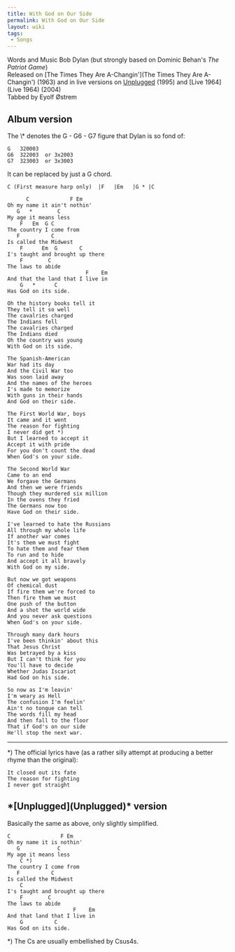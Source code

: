```yaml
---
title: With God on Our Side
permalink: With God on Our Side
layout: wiki
tags:
 - Songs
---
```


Words and Music Bob Dylan (but strongly based on Dominic Behan's *The
Patriot Game*)  
Released on [The Times They Are
A-Changin'](The Times They Are A-Changin') (1963) and in live
versions on [Unplugged](Unplugged) (1995) and [Live
1964](Live 1964) (2004)  
Tabbed by Eyolf Østrem

<h2 class="songversion">
Album version

</h2>
The \* denotes the G - G6 - G7 figure that Dylan is so fond of:

    G   320003
    G6  322003  or 3x2003
    G7  323003  or 3x3003

It can be replaced by just a G chord.

    C (First measure harp only)  |F   |Em   |G * |C

          C             F Em
    Oh my name it ain't nothin'
       G   *        C
    My age it means less
        F   Em  G C
    The country I come from
       F          C
    Is called the Midwest
        F      Em  G       C
    I's taught and brought up there
        F        C
    The laws to abide
                             F    Em
    And that the land that I live in
        G   *      C
    Has God on its side.

    Oh the history books tell it
    They tell it so well
    The cavalries charged
    The Indians fell
    The cavalries charged
    The Indians died
    Oh the country was young
    With God on its side.

    The Spanish-American
    War had its day
    And the Civil War too
    Was soon laid away
    And the names of the heroes
    I's made to memorize
    With guns in their hands
    And God on their side.

    The First World War, boys
    It came and it went
    The reason for fighting
    I never did get *)
    But I learned to accept it
    Accept it with pride
    For you don't count the dead
    When God's on your side.

    The Second World War
    Came to an end
    We forgave the Germans
    And then we were friends
    Though they murdered six million
    In the ovens they fried
    The Germans now too
    Have God on their side.

    I've learned to hate the Russians
    All through my whole life
    If another war comes
    It's them we must fight
    To hate them and fear them
    To run and to hide
    And accept it all bravely
    With God on my side.

    But now we got weapons
    Of chemical dust
    If fire them we're forced to
    Then fire them we must
    One push of the button
    And a shot the world wide
    And you never ask questions
    When God's on your side.

    Through many dark hours
    I've been thinkin' about this
    That Jesus Christ
    Was betrayed by a kiss
    But I can't think for you
    You'll have to decide
    Whether Judas Iscariot
    Had God on his side.

    So now as I'm leavin'
    I'm weary as Hell
    The confusion I'm feelin'
    Ain't no tongue can tell
    The words fill my head
    And then fall to the floor
    That if God's on our side
    He'll stop the next war.

* * * * *

\*) The official lyrics have (as a rather silly attempt at producing a
better rhyme than the original):

    It closed out its fate
    The reason for fighting
    I never got straight

<h2 class="songversion">
*[Unplugged](Unplugged)* version

</h2>
Basically the same as above, only slightly simplified.

    C                F Em
    Oh my name it is nothin'
       G            C
    My age it means less
        C *)
    The country I come from
       F          C
    Is called the Midwest
        C
    I's taught and brought up there
        F        C
    The laws to abide
                         F    Em
    And that land that I live in
        G          C
    Has God on its side.

\*) The Cs are usually embellished by Csus4s.
